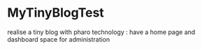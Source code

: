 # MyTinyBlogTest
realise a tiny blog with pharo technology : have a home page and dashboard space for administration
